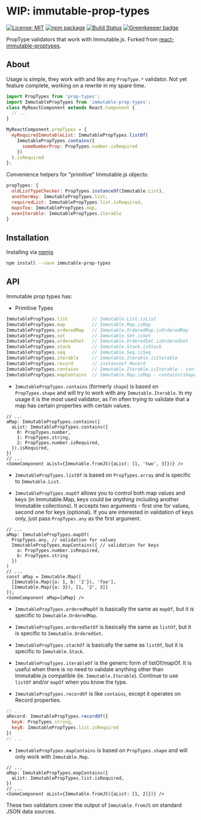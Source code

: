 # WIP: immutable-prop-types

[![License: MIT](https://img.shields.io/badge/License-MIT-yellow.svg)](https://opensource.org/licenses/MIT)
[![npm package](https://img.shields.io/npm/v/immutable-prop-types.svg?style=flat)](https://www.npmjs.org/package/immutable-prop-types)
[![Build Status](https://travis-ci.org/ztoben/immutable-prop-types.svg?branch=master)](https://travis-ci.org/ztoben/immutable-prop-types)
[![Greenkeeper badge](https://badges.greenkeeper.io/ztoben/immutable-prop-types.svg)](https://greenkeeper.io/)

PropType validators that work with Immutable.js. Forked from [react-immutable-proptypes](https://github.com/HurricaneJames/react-immutable-proptypes).

## About

Usage is simple, they work with and like any `PropType.*` validator. Not yet feature complete, working on a rewrite in my spare time.

```js
import PropTypes from 'prop-types';
import ImmutablePropTypes from 'immutable-prop-types';
class MyReactComponent extends React.Component {
  // ...
}

MyReactComponent.propTypes = {
  myRequiredImmutableList: ImmutablePropTypes.listOf(
    ImmutablePropTypes.contains({
      someNumberProp: PropTypes.number.isRequired
    })
  ).isRequired
};
```

Convenience helpers for "primitive" Immutable.js objects:

```js
propTypes: {
  oldListTypeChecker: PropTypes.instanceOf(Immutable.List),
  anotherWay: ImmutablePropTypes.list,
  requiredList: ImmutablePropTypes.list.isRequired,
  mapsToo: ImmutablePropTypes.map,
  evenIterable: ImmutablePropTypes.iterable
}
```

## Installation

Installing via [npmjs](https://www.npmjs.com/package/immutable-prop-types)
```bash
npm install --save immutable-prop-types
```

## API

Immutable prop types has:
* Primitive Types
```js
ImmutablePropTypes.list         // Immutable.List.isList
ImmutablePropTypes.map          // Immutable.Map.isMap
ImmutablePropTypes.orderedMap   // Immutable.OrderedMap.isOrderedMap
ImmutablePropTypes.set          // Immutable.Set.isSet
ImmutablePropTypes.orderedSet   // Immutable.OrderedSet.isOrderedSet
ImmutablePropTypes.stack        // Immutable.Stack.isStack
ImmutablePropTypes.seq          // Immutable.Seq.isSeq
ImmutablePropTypes.iterable     // Immutable.Iterable.isIterable
ImmutablePropTypes.record       // instanceof Record
ImmutablePropTypes.contains     // Immutable.Iterable.isIterable - contains(shape)
ImmutablePropTypes.mapContains  // Immutable.Map.isMap - contains(shape)
```

* `ImmutablePropTypes.contains` (formerly `shape`) is based on `PropTypes.shape` and will try to work with any `Immutable.Iterable`. In my usage it is the most used validator, as I'm often trying to validate that a map has certain properties with certain values.

```es6
// ...
aMap: ImmutablePropTypes.contains({
  aList: ImmutablePropTypes.contains({
    0: PropTypes.number,
    1: PropTypes.string,
    2: PropTypes.number.isRequired,
  }).isRequired,
})
// ...
<SomeComponent aList={Immutable.fromJS({aList: [1, 'two', 3]})} />
```

* `ImmutablePropTypes.listOf` is based on `PropTypes.array` and is specific to `Immutable.List`.

* `ImmutablePropTypes.mapOf` allows you to control both map values and keys (in Immutable.Map, keys could be _anything_ including another Immutable collections). It accepts two arguments - first one for values, second one for keys (optional). If you are interested in validation of keys only, just pass `PropTypes.any` as the first argument.

```es6
// ...
aMap: ImmutablePropTypes.mapOf(
  PropTypes.any, // validation for values
  ImmutablePropTypes.mapContains({ // validation for keys
    a: PropTypes.number.isRequired,
    b: PropTypes.string
  })
)
// ...
const aMap = Immutable.Map([
  [Immutable.Map({a: 1, b: '2'}), 'foo'],
  [Immutable.Map({a: 3}), [1, '2', 3]]
]);
<SomeComponent aMap={aMap} />
```

* `ImmutablePropTypes.orderedMapOf` is basically the same as `mapOf`, but it is specific to `Immutable.OrderedMap`.

* `ImmutablePropTypes.orderedSetOf` is basically the same as `listOf`, but it is specific to `Immutable.OrderedSet`.

* `ImmutablePropTypes.stackOf` is basically the same as `listOf`, but it is specific to `Immutable.Stack`.

* `ImmutablePropTypes.iterableOf` is the generic form of listOf/mapOf. It is useful when there is no need to validate anything other than Immutable.js compatible (ie. `Immutable.Iterable`). Continue to use `listOf` and/or `mapOf` when you know the type.

* `ImmutablePropTypes.recordOf` is like `contains`, except it operates on Record properties.

```js
// ...
aRecord: ImmutablePropTypes.recordOf({
  keyA: PropTypes.string,
  keyB: ImmutablePropTypes.list.isRequired
})
// ...
```

* `ImmutablePropTypes.mapContains` is based on `PropTypes.shape` and will only work with `Immutable.Map`.

```es6
// ...
aMap: ImmutablePropTypes.mapContains({
  aList: ImmutablePropTypes.list.isRequired,
})
// ...
<SomeComponent aList={Immutable.fromJS({aList: [1, 2]})} />
```

These two validators cover the output of `Immutable.fromJS` on standard JSON data sources.
